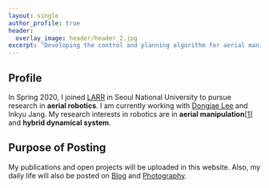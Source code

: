 ```yaml
---
layout: single
author_profile: true
header:
  overlay_image: header/header_2.jpg
excerpt: "Developing the control and planning algorithm for aerial manipulation"
---
```


## Profile
In Spring 2020, I joined <a href="https://larr.snu.ac.kr/" target="_blank">LARR</a> in Seoul National University to pursue research in **aerial robotics**. I am currently working with <a href="https://dongjaelee95.github.io/" target="_blank">Dongjae Lee</a> and Inkyu Jang. My research interests in robotics are in **aerial manipulation**[<a href="https://jh-byun.github.io/pub/ICCAS/">1</a>] and **hybrid dynamical system**.

## Purpose of Posting
My publications and open projects will be uploaded in this website. Also, my daily life will also be posted on <a href="https://jh-byun.github.io/_pages/blog/index.html">Blog</a> and <a href="https://jh-byun.github.io/_pages/photography/index.html">Photography</a>.

